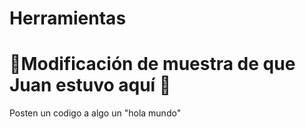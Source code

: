 # Herramientas

# 🚨Modificación de muestra de que Juan estuvo aquí 🚨

Posten un codigo a algo un "hola mundo"